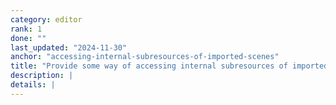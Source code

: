 ```yaml
---
category: editor
rank: 1
done: ""
last_updated: "2024-11-30"
anchor: "accessing-internal-subresources-of-imported-scenes"
title: "Provide some way of accessing internal subresources of imported scenes"
description: |
details: |
---
```


